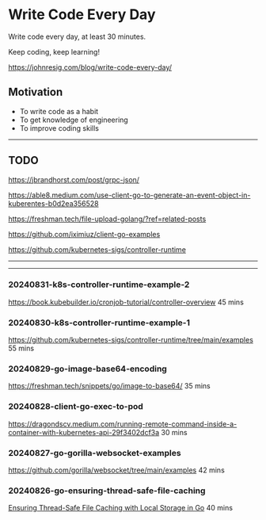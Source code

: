 # Write Code Every Day

Write code every day, at least 30 minutes. 

Keep coding, keep learning!  

https://johnresig.com/blog/write-code-every-day/

## Motivation

* To write code as a habit
* To get knowledge of engineering
* To improve coding skills

---

## TODO

https://jbrandhorst.com/post/grpc-json/

https://able8.medium.com/use-client-go-to-generate-an-event-object-in-kuberentes-b0d2ea356528

https://freshman.tech/file-upload-golang/?ref=related-posts

https://github.com/iximiuz/client-go-examples

https://github.com/kubernetes-sigs/controller-runtime

------

------

### 20240831-k8s-controller-runtime-example-2

https://book.kubebuilder.io/cronjob-tutorial/controller-overview 45 mins

### 20240830-k8s-controller-runtime-example-1

https://github.com/kubernetes-sigs/controller-runtime/tree/main/examples 55 mins

### 20240829-go-image-base64-encoding

https://freshman.tech/snippets/go/image-to-base64/ 35 mins 


### 20240828-client-go-exec-to-pod

https://dragondscv.medium.com/running-remote-command-inside-a-container-with-kubernetes-api-29f3402dcf3a 30 mins

### 20240827-go-gorilla-websocket-examples

https://github.com/gorilla/websocket/tree/main/examples  42 mins

### 20240826-go-ensuring-thread-safe-file-caching

[Ensuring Thread-Safe File Caching with Local Storage in Go](https://medium.com/@radhian.amri/ensuring-thread-safe-file-caching-with-local-storage-in-go-8d137fb7d6d4) 40 mins